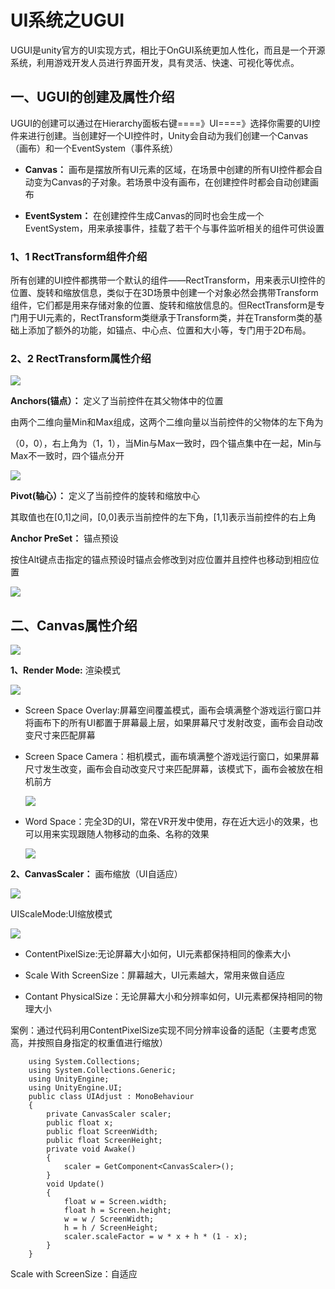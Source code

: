 # UI系统之UGUI

UGUI是unity官方的UI实现方式，相比于OnGUI系统更加人性化，而且是一个开源系统，利用游戏开发人员进行界面开发，具有灵活、快速、可视化等优点。

## 一、UGUI的创建及属性介绍

UGUI的创建可以通过在Hierarchy面板右键====》UI====》选择你需要的UI控件来进行创建。当创建好一个UI控件时，Unity会自动为我们创建一个Canvas（画布）和一个EventSystem（事件系统）

- **Canvas：** 画布是摆放所有UI元素的区域，在场景中创建的所有UI控件都会自动变为Canvas的子对象。若场景中没有画布，在创建控件时都会自动创建画布

- **EventSystem：** 在创建控件生成Canvas的同时也会生成一个EventSystem，用来承接事件，挂载了若干个与事件监听相关的组件可供设置

### 

### 1、1  RectTransform组件介绍

所有创建的UI控件都携带一个默认的组件——RectTransform，用来表示UI控件的位置、旋转和缩放信息，类似于在3D场景中创建一个对象必然会携带Transform组件，它们都是用来存储对象的位置、旋转和缩放信息的。但RectTransform是专门用于UI元素的，RectTransform类继承于Transform类，并在Transform类的基础上添加了额外的功能，如锚点、中心点、位置和大小等，专门用于2D布局。

### 2、2  RectTransform属性介绍

![](https://github.com/shishouheng/Unity-learning/blob/main/images/UGUI/recttransform%20attribute.png)

**Anchors(锚点）：** 定义了当前控件在其父物体中的位置

由两个二维向量Min和Max组成，这两个二维向量以当前控件的父物体的左下角为

（0，0），右上角为（1，1），当Min与Max一致时，四个锚点集中在一起，Min与Max不一致时，四个锚点分开

![](https://github.com/shishouheng/Unity-learning/blob/main/images/UGUI/Anchor.jpg)

**Pivot(轴心）：** 定义了当前控件的旋转和缩放中心

其取值也在[0,1]之间，[0,0]表示当前控件的左下角，[1,1]表示当前控件的右上角

**Anchor PreSet：** 锚点预设

按住Alt键点击指定的锚点预设时锚点会修改到对应位置并且控件也移动到相应位置

![](https://github.com/shishouheng/Unity-learning/blob/main/images/UGUI/archor%20preset.jpg)

## 二、Canvas属性介绍

![](https://github.com/shishouheng/Unity-learning/blob/main/images/UGUI/Canvas.png)

**1、Render Mode:** 渲染模式

![](https://github.com/shishouheng/Unity-learning/blob/main/images/UGUI/render%20mode.jpg)

- Screen Space Overlay:屏幕空间覆盖模式，画布会填满整个游戏运行窗口并将画布下的所有UI都置于屏幕最上层，如果屏幕尺寸发射改变，画布会自动改变尺寸来匹配屏幕

- Screen Space Camera：相机模式，画布填满整个游戏运行窗口，如果屏幕尺寸发生改变，画布会自动改变尺寸来匹配屏幕，该模式下，画布会被放在相机前方
  
  ![](https://github.com/shishouheng/Unity-learning/blob/main/images/UGUI/screen%20space%20camera.jpg)

- Word Space：完全3D的UI，常在VR开发中使用，存在近大远小的效果，也可以用来实现跟随人物移动的血条、名称的效果
  
  ![](https://github.com/shishouheng/Unity-learning/blob/main/images/UGUI/world%20space.jpg)

**2、CanvasScaler：** 画布缩放（UI自适应）

![](https://github.com/shishouheng/Unity-learning/blob/main/images/UGUI/canvas%20scaler.png)

UIScaleMode:UI缩放模式

![](https://github.com/shishouheng/Unity-learning/blob/main/images/UGUI/UI%20scale%20mode.jpg)

- ContentPixelSize:无论屏幕大小如何，UI元素都保持相同的像素大小

- Scale With ScreenSize：屏幕越大，UI元素越大，常用来做自适应

- Contant PhysicalSize：无论屏幕大小和分辨率如何，UI元素都保持相同的物理大小

案例：通过代码利用ContentPixelSize实现不同分辨率设备的适配（主要考虑宽高，并按照自身指定的权重值进行缩放）

		using System.Collections;
		using System.Collections.Generic;
		using UnityEngine;
		using UnityEngine.UI;		
		public class UIAdjust : MonoBehaviour
		{
		    private CanvasScaler scaler;
		    public float x;
		    public float ScreenWidth;
		    public float ScreenHeight;
		    private void Awake()
		    {
		        scaler = GetComponent<CanvasScaler>();
		    }
		    void Update()
		    {
		        float w = Screen.width;
		        float h = Screen.height;
		        w = w / ScreenWidth;
		        h = h / ScreenHeight;
		        scaler.scaleFactor = w * x + h * (1 - x);
		    }
		}


Scale with ScreenSize：自适应
